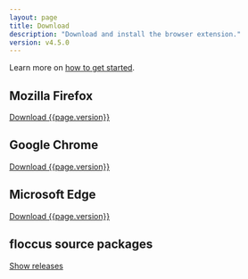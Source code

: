 ```yaml
---
layout: page
title: Download
description: "Download and install the browser extension."
version: v4.5.0
---
```


Learn more on [how to get started](start.html).

## Mozilla Firefox
<a class="button" href="https://addons.mozilla.org/en-US/firefox/addon/floccus/">Download {{page.version}}</a>

## Google Chrome
<a class="button" href="https://chrome.google.com/webstore/detail/floccus/fnaicdffflnofjppbagibeoednhnbjhg">Download {{page.version}}</a>

## Microsoft Edge
<a class="button" href="https://microsoftedge.microsoft.com/addons/detail/gjkddcofhiifldbllobcamllmanombji">Download {{page.version}}</a>

## floccus source packages

<a class="button" href="https://github.com/floccusaddon/floccus/releases">Show releases</a>
